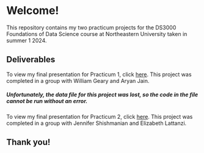 # Welcome!
This repository contains my two practicum projects for the DS3000 Foundations of Data Science course at Northeastern University taken in summer 1 2024.

## Deliverables
To view my final presentation for Practicum 1, click [here](https://drive.google.com/file/d/1xV6oUPLNzA9qh6BnXSIqUmRzcV3GyLrJ/view?usp=sharing).
This project was completed in a group with William Geary and Aryan Jain. 
##### Unfortunately, the data file for this project was lost, so the code in the file cannot be run without an error.

To view my final presentation for Practicum 2, click [here](https://drive.google.com/file/d/1OIiKILevrvHqxpfCNHeE8oyDl8qH06Ug/view?usp=sharing).
This project was completed in a group with Jennifer Shishmanian and Elizabeth Lattanzi.

## Thank you!
